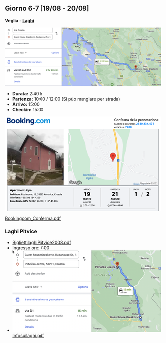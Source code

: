 ## Giorno 6-7 [19/08 - 20/08]

**Veglia - [Laghi](https://www.google.it/maps/dir//Rudanovac+16,+53230+Korenica,+Croazia/@44.7754897,15.6527409,13z/data=!4m2!4m1!3e0)**

![image-20220808222612943](index.assets/image-20220808222612943.png)

- **Durata:**  2:40 h
- **Partenza:** 10:00 / 12:00 (Si pùo mangiare per strada)
- **Arrivo:** 15:00
- **Checkin:** 15:00

![image-20220808222942087](index.assets/image-20220808222942087.png) 

 [Bookingcom_Conferma.pdf](index.assets/Bookingcom_Conferma.pdf) 

### Laghi Pitvice

-  [BigliettilaghiPlitvice2008.pdf](index.assets/BigliettilaghiPlitvice2008.pdf) 
-  Ingresso ore: 7:00
-  ![image-20220808223447545](index.assets/image-20220808223447545.png)  [Infosuilaghi.pdf](index.assets/Infosuilaghi.pdf) 

